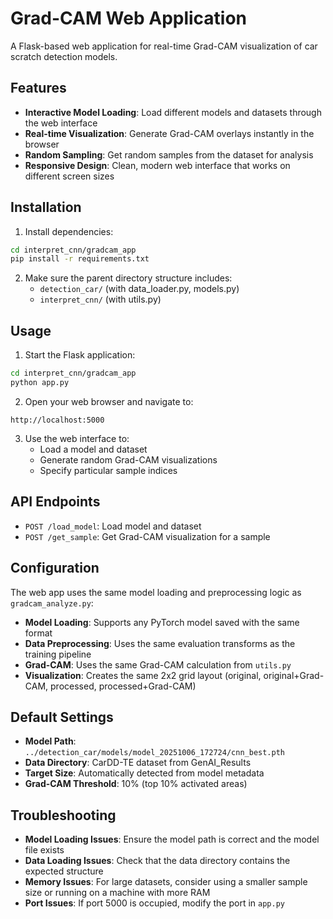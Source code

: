 # Grad-CAM Web Application

A Flask-based web application for real-time Grad-CAM visualization of car scratch detection models.

## Features

- **Interactive Model Loading**: Load different models and datasets through the web interface
- **Real-time Visualization**: Generate Grad-CAM overlays instantly in the browser
- **Random Sampling**: Get random samples from the dataset for analysis
- **Responsive Design**: Clean, modern web interface that works on different screen sizes

## Installation

1. Install dependencies:
```bash
cd interpret_cnn/gradcam_app
pip install -r requirements.txt
```

2. Make sure the parent directory structure includes:
   - `detection_car/` (with data_loader.py, models.py)
   - `interpret_cnn/` (with utils.py)

## Usage

1. Start the Flask application:
```bash
cd interpret_cnn/gradcam_app
python app.py
```

2. Open your web browser and navigate to:
```
http://localhost:5000
```

3. Use the web interface to:
   - Load a model and dataset
   - Generate random Grad-CAM visualizations
   - Specify particular sample indices

## API Endpoints

- `POST /load_model`: Load model and dataset
- `POST /get_sample`: Get Grad-CAM visualization for a sample

## Configuration

The web app uses the same model loading and preprocessing logic as `gradcam_analyze.py`:

- **Model Loading**: Supports any PyTorch model saved with the same format
- **Data Preprocessing**: Uses the same evaluation transforms as the training pipeline
- **Grad-CAM**: Uses the same Grad-CAM calculation from `utils.py`
- **Visualization**: Creates the same 2x2 grid layout (original, original+Grad-CAM, processed, processed+Grad-CAM)

## Default Settings

- **Model Path**: `../detection_car/models/model_20251006_172724/cnn_best.pth`
- **Data Directory**: CarDD-TE dataset from GenAI_Results
- **Target Size**: Automatically detected from model metadata
- **Grad-CAM Threshold**: 10% (top 10% activated areas)

## Troubleshooting

- **Model Loading Issues**: Ensure the model path is correct and the model file exists
- **Data Loading Issues**: Check that the data directory contains the expected structure
- **Memory Issues**: For large datasets, consider using a smaller sample size or running on a machine with more RAM
- **Port Issues**: If port 5000 is occupied, modify the port in `app.py`